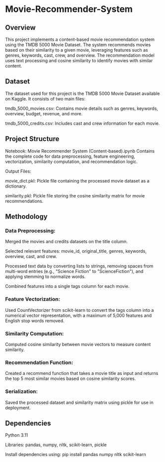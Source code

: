 # Movie-Recommender-System
## Overview

This project implements a content-based movie recommendation system using the TMDB 5000 Movie Dataset. The system recommends movies based on their similarity to a given movie, leveraging features such as genres, keywords, cast, crew, and overview. The recommendation model uses text processing and cosine similarity to identify movies with similar content.

## Dataset

The dataset used for this project is the TMDB 5000 Movie Dataset available on Kaggle. It consists of two main files:

tmdb_5000_movies.csv: Contains movie details such as genres, keywords, overview, budget, revenue, and more.

tmdb_5000_credits.csv: Includes cast and crew information for each movie.

## Project Structure
Notebook: Movie Recommender System (Content-based).ipynb
Contains the complete code for data preprocessing, feature engineering, vectorization, similarity computation, and recommendation logic.

Output Files:

movie_dict.pkl: Pickle file containing the processed movie dataset as a dictionary.

similarity.pkl: Pickle file storing the cosine similarity matrix for movie recommendations.



## Methodology

### Data Preprocessing:

Merged the movies and credits datasets on the title column.

Selected relevant features: movie_id, original_title, genres, keywords, overview, cast, and crew.

Processed text data by converting lists to strings, removing spaces from multi-word entries (e.g., "Science Fiction" to "ScienceFiction"), and applying stemming to normalize words.

Combined features into a single tags column for each movie.



### Feature Vectorization:

Used CountVectorizer from scikit-learn to convert the tags column into a numerical vector representation, with a maximum of 5,000 features and English stop words removed.

### Similarity Computation:

Computed cosine similarity between movie vectors to measure content similarity.



### Recommendation Function:

Created a recommend function that takes a movie title as input and returns the top 5 most similar movies based on cosine similarity scores.


### Serialization:

Saved the processed dataset and similarity matrix using pickle for use in deployment.


## Dependencies

Python 3.11

Libraries: pandas, numpy, nltk, scikit-learn, pickle
  
Install dependencies using: pip install pandas numpy nltk scikit-learn

